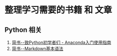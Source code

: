 # 整理学习需要的书籍 和 文章


##  Python 相关
  
  1. <a href="https://www.jianshu.com/p/169403f7e40c" target="_blank">简书--致Python初学者们 - Anaconda入门使用指南</a>
  2. <a href="https://www.jianshu.com/p/191d1e21f7ed" target="_blank">简书--Markdown基本语法</a>
